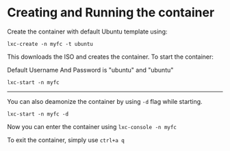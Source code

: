 Creating and Running the container
==================================

Create the container with default Ubuntu template using:

`lxc-create -n myfc -t ubuntu`

This downloads the ISO and creates the container. To start the
container:

Default Username And Password is "ubuntu" and "ubuntu"

`lxc-start -n myfc`

---

You can also deamonize the container by using `-d` flag while starting.

`lxc-start -n myfc -d`

Now you can enter the container using `lxc-console -n myfc`

To exit the container, simply use `ctrl+a q`
